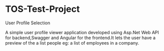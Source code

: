 # TOS-Test-Project
User Profile Selection

A simple user profile viewer application developed using Asp.Net Web API for backend,Swagger and Angular for the frontend.It lets the user have a preview of the a list people eg: a list of employees in a company.
